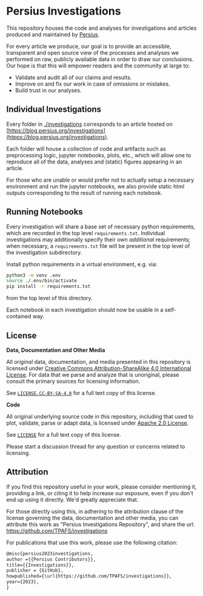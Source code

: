 # Persius Investigations

This repository houses the code and analyses for investigations and articles produced and maintained
by [Persius](https://github.com/TPAFS).

For every article we produce, our goal is to provide an accessible, transparent and open source view of the processes
and analyses we performed on raw, publicly available data in order to draw our conclusions. Our hope is that this will empower
readers and the community at large to:

- Validate and audit all of our claims and results.
- Improve on and fix our work in case of omissions or mistakes.
- Build trust in our analyses.

## Individual Investigations

Every folder in [./investigations](./investigations) corresponds to an article hosted on [https://blog.persius.org/investigations](htpps://blog.persius.org/investigations).

Each folder will house a collection of code and artifacts such as preprocessing logic, jupyter notebooks, plots, etc., which will allow one to reproduce all of the data, analyses and (static) figures appearing in an article.

For those who are unable or would prefer not to actually setup a necessary environment and run the jupyter notebooks, we also provide static html outputs corresponding to the
result of running each notebook.

## Running Notebooks

Every investigation will share a base set of necessary python requirements, which are recorded in the
top level `requirements.txt`. Individual investigations may additionally specify their own _additional_
requirements; when necessary, a `requirements.txt` file will be present in the top level of the
investigation subdirectory.

Install python requirements in a virtual environment, e.g. via:

```bash
python3 -m venv .env
source ./.env/bin/activate
pip install -r requirements.txt
```

from the top level of this directory.

Each notebook in each investigation should now be usable in a self-contained way.

## License

**Data, Documentation and Other Media**

All _original_ data, documentation, and media presented in this repository is licensed under <a rel="CC-BY-SA-4.0-license" href="http://creativecommons.org/licenses/by-sa/4.0/">Creative Commons Attribution-ShareAlike 4.0 International License</a>. For data that we parse and analyze that is unoriginal, please consult the primary sources for licensing information.

See [`LICENSE.CC-BY-SA-4.0`](./LICENSE.CC-BY-SA-4.0) for a full text copy of this license.

**Code**

All original underlying source code in this repository, including that used to plot, validate, parse
or adapt data, is licensed under <a rel="apache-2.0-license" href="https://www.apache.org/licenses/LICENSE-2.0">Apache 2.0 License</a>.

See [`LICENSE`](./LICENSE) for a full text copy of this license.

Please start a discussion thread for any question or concerns related to licensing.

## Attribution

If you find this repository useful in your work, please consider mentioning it, providing a link, or citing it to help increase our exposure, even if you don't end up using it directly. We'd greatly appreciate that.

For those directly using this, in adhering to the attribution clause of the license governing the data, documentation and other media, you can attribute this work as "Persius Investigations Repository", and share the url: https://github.com/TPAFS/investigations

For publications that use this work, please use the following citation:

```latex
@misc{persius2023investigations,
author ={{Persius Contributors}},
title={{Investigations}},
publisher = {GitHub},
howpublished={\url{https://github.com/TPAFS/investigations}},
year={2023},
}
```
